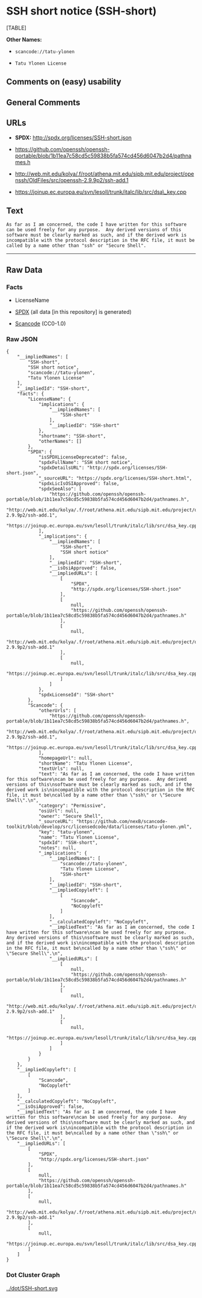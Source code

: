 SSH short notice (SSH-short)
============================

[TABLE]

**Other Names:**

-   `scancode://tatu-ylonen`

-   `Tatu Ylonen License`

Comments on (easy) usability
----------------------------

General Comments
----------------

URLs
----

-   **SPDX:** http://spdx.org/licenses/SSH-short.json

-   https://github.com/openssh/openssh-portable/blob/1b11ea7c58cd5c59838b5fa574cd456d6047b2d4/pathnames.h

-   http://web.mit.edu/kolya/.f/root/athena.mit.edu/sipb.mit.edu/project/openssh/OldFiles/src/openssh-2.9.9p2/ssh-add.1

-   https://joinup.ec.europa.eu/svn/lesoll/trunk/italc/lib/src/dsa\_key.cpp

Text
----

    As far as I am concerned, the code I have written for this software
    can be used freely for any purpose.  Any derived versions of this
    software must be clearly marked as such, and if the derived work is
    incompatible with the protocol description in the RFC file, it must be
    called by a name other than "ssh" or "Secure Shell".

------------------------------------------------------------------------

Raw Data
--------

### Facts

-   LicenseName

-   [SPDX](https://spdx.org/licenses/SSH-short.html "SPDX") (all data
    \[in this repository\] is generated)

-   [Scancode](https://github.com/nexB/scancode-toolkit/blob/develop/src/licensedcode/data/licenses/tatu-ylonen.yml "Scancode")
    (CC0-1.0)

### Raw JSON

    {
        "__impliedNames": [
            "SSH-short",
            "SSH short notice",
            "scancode://tatu-ylonen",
            "Tatu Ylonen License"
        ],
        "__impliedId": "SSH-short",
        "facts": {
            "LicenseName": {
                "implications": {
                    "__impliedNames": [
                        "SSH-short"
                    ],
                    "__impliedId": "SSH-short"
                },
                "shortname": "SSH-short",
                "otherNames": []
            },
            "SPDX": {
                "isSPDXLicenseDeprecated": false,
                "spdxFullName": "SSH short notice",
                "spdxDetailsURL": "http://spdx.org/licenses/SSH-short.json",
                "_sourceURL": "https://spdx.org/licenses/SSH-short.html",
                "spdxLicIsOSIApproved": false,
                "spdxSeeAlso": [
                    "https://github.com/openssh/openssh-portable/blob/1b11ea7c58cd5c59838b5fa574cd456d6047b2d4/pathnames.h",
                    "http://web.mit.edu/kolya/.f/root/athena.mit.edu/sipb.mit.edu/project/openssh/OldFiles/src/openssh-2.9.9p2/ssh-add.1",
                    "https://joinup.ec.europa.eu/svn/lesoll/trunk/italc/lib/src/dsa_key.cpp"
                ],
                "_implications": {
                    "__impliedNames": [
                        "SSH-short",
                        "SSH short notice"
                    ],
                    "__impliedId": "SSH-short",
                    "__isOsiApproved": false,
                    "__impliedURLs": [
                        [
                            "SPDX",
                            "http://spdx.org/licenses/SSH-short.json"
                        ],
                        [
                            null,
                            "https://github.com/openssh/openssh-portable/blob/1b11ea7c58cd5c59838b5fa574cd456d6047b2d4/pathnames.h"
                        ],
                        [
                            null,
                            "http://web.mit.edu/kolya/.f/root/athena.mit.edu/sipb.mit.edu/project/openssh/OldFiles/src/openssh-2.9.9p2/ssh-add.1"
                        ],
                        [
                            null,
                            "https://joinup.ec.europa.eu/svn/lesoll/trunk/italc/lib/src/dsa_key.cpp"
                        ]
                    ]
                },
                "spdxLicenseId": "SSH-short"
            },
            "Scancode": {
                "otherUrls": [
                    "https://github.com/openssh/openssh-portable/blob/1b11ea7c58cd5c59838b5fa574cd456d6047b2d4/pathnames.h",
                    "http://web.mit.edu/kolya/.f/root/athena.mit.edu/sipb.mit.edu/project/openssh/OldFiles/src/openssh-2.9.9p2/ssh-add.1",
                    "https://joinup.ec.europa.eu/svn/lesoll/trunk/italc/lib/src/dsa_key.cpp"
                ],
                "homepageUrl": null,
                "shortName": "Tatu Ylonen License",
                "textUrls": null,
                "text": "As far as I am concerned, the code I have written for this software\ncan be used freely for any purpose.  Any derived versions of this\nsoftware must be clearly marked as such, and if the derived work is\nincompatible with the protocol description in the RFC file, it must be\ncalled by a name other than \"ssh\" or \"Secure Shell\".\n",
                "category": "Permissive",
                "osiUrl": null,
                "owner": "Secure Shell",
                "_sourceURL": "https://github.com/nexB/scancode-toolkit/blob/develop/src/licensedcode/data/licenses/tatu-ylonen.yml",
                "key": "tatu-ylonen",
                "name": "Tatu Ylonen License",
                "spdxId": "SSH-short",
                "notes": null,
                "_implications": {
                    "__impliedNames": [
                        "scancode://tatu-ylonen",
                        "Tatu Ylonen License",
                        "SSH-short"
                    ],
                    "__impliedId": "SSH-short",
                    "__impliedCopyleft": [
                        [
                            "Scancode",
                            "NoCopyleft"
                        ]
                    ],
                    "__calculatedCopyleft": "NoCopyleft",
                    "__impliedText": "As far as I am concerned, the code I have written for this software\ncan be used freely for any purpose.  Any derived versions of this\nsoftware must be clearly marked as such, and if the derived work is\nincompatible with the protocol description in the RFC file, it must be\ncalled by a name other than \"ssh\" or \"Secure Shell\".\n",
                    "__impliedURLs": [
                        [
                            null,
                            "https://github.com/openssh/openssh-portable/blob/1b11ea7c58cd5c59838b5fa574cd456d6047b2d4/pathnames.h"
                        ],
                        [
                            null,
                            "http://web.mit.edu/kolya/.f/root/athena.mit.edu/sipb.mit.edu/project/openssh/OldFiles/src/openssh-2.9.9p2/ssh-add.1"
                        ],
                        [
                            null,
                            "https://joinup.ec.europa.eu/svn/lesoll/trunk/italc/lib/src/dsa_key.cpp"
                        ]
                    ]
                }
            }
        },
        "__impliedCopyleft": [
            [
                "Scancode",
                "NoCopyleft"
            ]
        ],
        "__calculatedCopyleft": "NoCopyleft",
        "__isOsiApproved": false,
        "__impliedText": "As far as I am concerned, the code I have written for this software\ncan be used freely for any purpose.  Any derived versions of this\nsoftware must be clearly marked as such, and if the derived work is\nincompatible with the protocol description in the RFC file, it must be\ncalled by a name other than \"ssh\" or \"Secure Shell\".\n",
        "__impliedURLs": [
            [
                "SPDX",
                "http://spdx.org/licenses/SSH-short.json"
            ],
            [
                null,
                "https://github.com/openssh/openssh-portable/blob/1b11ea7c58cd5c59838b5fa574cd456d6047b2d4/pathnames.h"
            ],
            [
                null,
                "http://web.mit.edu/kolya/.f/root/athena.mit.edu/sipb.mit.edu/project/openssh/OldFiles/src/openssh-2.9.9p2/ssh-add.1"
            ],
            [
                null,
                "https://joinup.ec.europa.eu/svn/lesoll/trunk/italc/lib/src/dsa_key.cpp"
            ]
        ]
    }

### Dot Cluster Graph

[../dot/SSH-short.svg](../dot/SSH-short.svg "../dot/SSH-short.svg")
